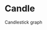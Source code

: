 <!-- This README file is going to be the one displayed on the Grafana.com website for your plugin -->

# Candle

Candlestick graph
